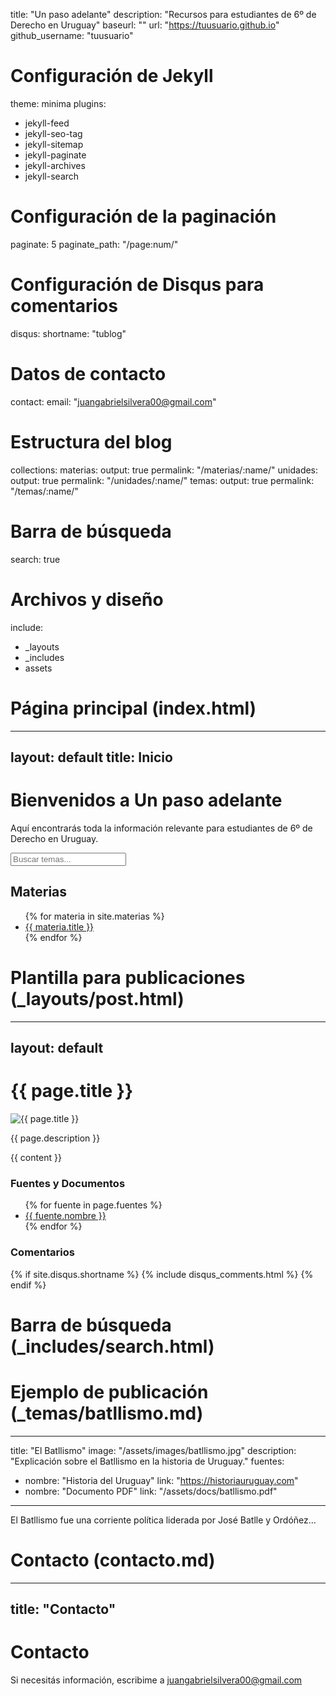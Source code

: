 title: "Un paso adelante"
description: "Recursos para estudiantes de 6º de Derecho en Uruguay"
baseurl: ""
url: "https://tuusuario.github.io"
github_username: "tuusuario"

# Configuración de Jekyll
theme: minima
plugins:
  - jekyll-feed
  - jekyll-seo-tag
  - jekyll-sitemap
  - jekyll-paginate
  - jekyll-archives
  - jekyll-search

# Configuración de la paginación
paginate: 5
paginate_path: "/page:num/"

# Configuración de Disqus para comentarios
disqus:
  shortname: "tublog"

# Datos de contacto
contact:
  email: "juangabrielsilvera00@gmail.com"

# Estructura del blog
collections:
  materias:
    output: true
    permalink: "/materias/:name/"
  unidades:
    output: true
    permalink: "/unidades/:name/"
  temas:
    output: true
    permalink: "/temas/:name/"

# Barra de búsqueda
search: true

# Archivos y diseño
include:
  - _layouts
  - _includes
  - assets

# Página principal (index.html)
---
layout: default
title: Inicio
---

<h1>Bienvenidos a Un paso adelante</h1>
<p>Aquí encontrarás toda la información relevante para estudiantes de 6º de Derecho en Uruguay.</p>
<input type="text" id="search" placeholder="Buscar temas...">
<div id="results"></div>

<h2>Materias</h2>
<ul>
  {% for materia in site.materias %}
    <li><a href="{{ materia.url }}">{{ materia.title }}</a></li>
  {% endfor %}
</ul>

# Plantilla para publicaciones (_layouts/post.html)
---
layout: default
---

<h1>{{ page.title }}</h1>
<img src="{{ page.image }}" alt="{{ page.title }}">
<p>{{ page.description }}</p>
<div>{{ content }}</div>

<h3>Fuentes y Documentos</h3>
<ul>
  {% for fuente in page.fuentes %}
    <li><a href="{{ fuente.link }}">{{ fuente.nombre }}</a></li>
  {% endfor %}
</ul>

<h3>Comentarios</h3>
{% if site.disqus.shortname %}
  {% include disqus_comments.html %}
{% endif %}

# Barra de búsqueda (_includes/search.html)
<script>
document.getElementById("search").addEventListener("keyup", function() {
  let query = this.value.toLowerCase();
  let results = document.getElementById("results");
  results.innerHTML = "";
  site.temas.forEach(function(tema) {
    if (tema.title.toLowerCase().includes(query)) {
      let item = document.createElement("div");
      item.innerHTML = `<a href="${tema.url}">${tema.title}</a>`;
      results.appendChild(item);
    }
  });
});
</script>

# Ejemplo de publicación (_temas/batllismo.md)
---
title: "El Batllismo"
image: "/assets/images/batllismo.jpg"
description: "Explicación sobre el Batllismo en la historia de Uruguay."
fuentes:
  - nombre: "Historia del Uruguay"
    link: "https://historiauruguay.com"
  - nombre: "Documento PDF"
    link: "/assets/docs/batllismo.pdf"
---

<p>El Batllismo fue una corriente política liderada por José Batlle y Ordóñez...</p>

# Contacto (contacto.md)
---
title: "Contacto"
---
<h1>Contacto</h1>
<p>Si necesitás información, escribime a <a href="mailto:juangabrielsilvera00@gmail.com">juangabrielsilvera00@gmail.com</a></p>
